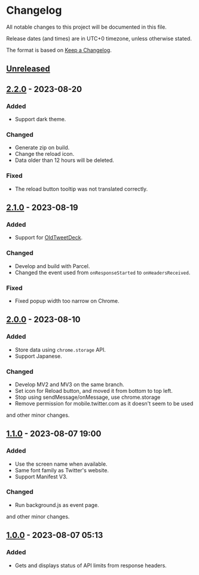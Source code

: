 # Changelog

All notable changes to this project will be documented in this file.

Release dates (and times) are in UTC+0 timezone, unless otherwise stated.

The format is based on [Keep a Changelog](https://keepachangelog.com/en/1.0.0/).

## [Unreleased]

## [2.2.0] - 2023-08-20

### Added

- Support dark theme.

### Changed

- Generate zip on build.
- Change the reload icon.
- Data older than 12 hours will be deleted.

### Fixed

- The reload button tooltip was not translated correctly.

## [2.1.0] - 2023-08-19

### Added

- Support for [OldTweetDeck](https://github.com/dimdenGD/OldTweetDeck).

### Changed

- Develop and build with Parcel.
- Changed the event used from `onResponseStarted` to `onHeadersReceived`.

### Fixed

- Fixed popup width too narrow on Chrome.

## [2.0.0] - 2023-08-10

### Added

- Store data using `chrome.storage` API.
- Support Japanese.

### Changed

- Develop MV2 and MV3 on the same branch.
- Set icon for Reload button, and moved it from bottom to top left.
- Stop using sendMessage/onMessage, use chrome.storage
- Remove permission for mobile.twitter.com as it doesn't seem to be used

and other minor changes.

## [1.1.0] - 2023-08-07 19:00

### Added

- Use the screen name when available.
- Same font family as Twitter's website.
- Support Manifest V3.

### Changed

- Run background.js as event page.

and other minor changes.

## [1.0.0] - 2023-08-07 05:13

### Added

- Gets and displays status of API limits from response headers.

[unreleased]: https://github.com/funame0/check-x-rate-limits/compare/v2.2.0...HEAD
[2.2.0]: https://github.com/funame0/check-x-rate-limits/compare/v2.1.0...v2.2.0
[2.1.0]: https://github.com/funame0/check-x-rate-limits/compare/v2.0.0...v2.1.0
[2.0.0]: https://github.com/funame0/check-x-rate-limits/compare/v1.1.0...v2.0.0
[1.1.0]: https://github.com/funame0/check-x-rate-limits/compare/v1.0.0...v1.1.0
[1.0.0]: https://github.com/funame0/check-x-rate-limits/releases/tag/v1.0.0
